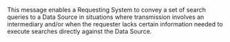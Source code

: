 This message enables a Requesting System to convey a set of search queries to a Data Source in situations where transmission involves an intermediary and/or when the requester lacks certain information needed to execute searches directly against the Data Source. 

<p></p>